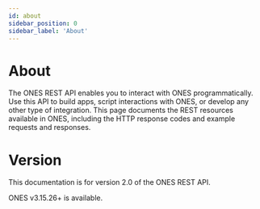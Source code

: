 ```yaml
---
id: about
sidebar_position: 0
sidebar_label: 'About'
---
```


# About

The ONES REST API enables you to interact with ONES programmatically. Use this API to build apps, script interactions with ONES, or develop any other type of integration. This page documents the REST resources available in ONES, including the HTTP response codes and example requests and responses.

# Version

This documentation is for version 2.0 of the ONES REST API.

ONES v3.15.26+ is available.
